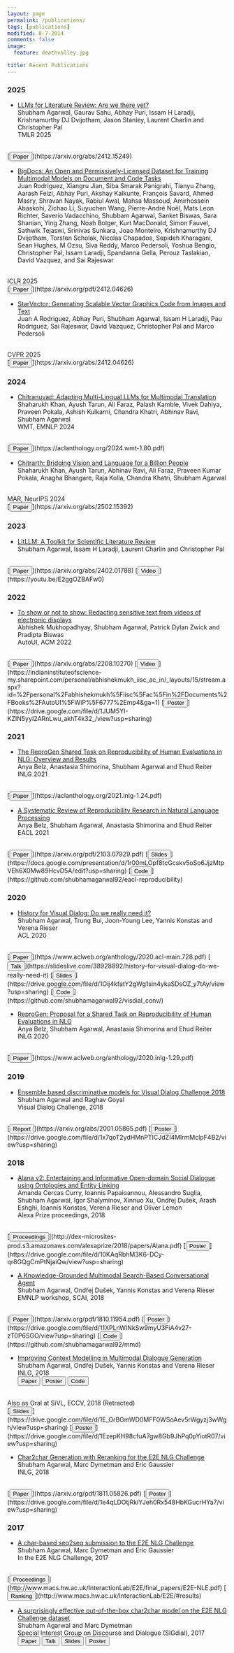 ```yaml
---
layout: page
permalink: /publications/
tags: [publications]
modified: 8-7-2014
comments: false
image:
  feature: deathvalley.jpg

title: Recent Publications
---
```


### 2025

* [LLMs for Literature Review: Are we there yet?](https://arxiv.org/abs/2412.15249) <br />
Shubham Agarwal, Gaurav Sahu, Abhay Puri, Issam H Laradji, Krishnamurthy DJ Dvijotham, Jason Stanley, Laurent Charlin and Christopher Pal <br />
TMLR 2025
<br />
[<button type="button" class="btn btn-info">Paper</button>](https://arxiv.org/abs/2412.15249)

* [BigDocs: An Open and Permissively-Licensed Dataset for Training Multimodal Models on Document and Code Tasks](https://arxiv.org/pdf/2412.04626) <br />
Juan Rodriguez, Xiangru Jian, Siba Smarak Panigrahi, Tianyu Zhang, Aarash Feizi, Abhay Puri, Akshay Kalkunte, François Savard, Ahmed Masry, Shravan Nayak, Rabiul Awal, Mahsa Massoud, Amirhossein Abaskohi, Zichao Li, Suyuchen Wang, Pierre-André Noël, Mats Leon Richter, Saverio Vadacchino, Shubbam Agarwal, Sanket Biswas, Sara Shanian, Ying Zhang, Noah Bolger, Kurt MacDonald, Simon Fauvel, Sathwik Tejaswi, Srinivas Sunkara, Joao Monteiro, Krishnamurthy DJ Dvijotham, Torsten Scholak, Nicolas Chapados, Sepideh Kharagani, Sean Hughes, M Ozsu, Siva Reddy, Marco Pedersoli, Yoshua Bengio, Christopher Pal, Issam Laradji, Spandanna Gella, Perouz Taslakian, David Vazquez, and Sai Rajeswar <br />
<br />
ICLR 2025
<br />
[<button type="button" class="btn btn-info">Paper</button>](https://arxiv.org/pdf/2412.04626)

* [StarVector: Generating Scalable Vector Graphics Code from Images and Text](https://arxiv.org/pdf/2312.11556) <br />
Juan A Rodriguez, Abhay Puri, Shubham Agarwal, Issam H Laradji, Pau Rodriguez, Sai Rajeswar, David Vazquez, Christopher Pal and Marco Pedersoli
<br />
CVPR 2025
<br />
[<button type="button" class="btn btn-info">Paper</button>](https://arxiv.org/abs/2412.04626)


### 2024

* [Chitranuvad: Adapting Multi-Lingual LLMs for Multimodal Translation](https://aclanthology.org/2024.wmt-1.80.pdf) <br />
Shaharukh Khan, Ayush Tarun, Ali Faraz, Palash Kamble, Vivek Dahiya, Praveen Pokala, Ashish Kulkarni, Chandra Khatri, Abhinav Ravi, Shubham Agarwal <br />
WMT, EMNLP 2024
<br />
[<button type="button" class="btn btn-info">Paper</button>](https://aclanthology.org/2024.wmt-1.80.pdf)

* [Chitrarth: Bridging Vision and Language for a Billion People](https://arxiv.org/pdf/2502.15392) <br />
Shaharukh Khan, Ayush Tarun, Abhinav Ravi, Ali Faraz, Praveen Kumar Pokala, Anagha Bhangare, Raja Kolla, Chandra Khatri, Shubham Agarwal
<br />
MAR, NeurIPS 2024
<br />
[<button type="button" class="btn btn-info">Paper</button>](https://arxiv.org/abs/2502.15392)


### 2023

* [LitLLM: A Toolkit for Scientific Literature Review](https://arxiv.org/pdf/2402.01788) <br />
Shubham Agarwal, Issam H Laradji, Laurent Charlin and Christopher Pal <br />
<br />
[<button type="button" class="btn btn-info">Paper</button>](https://arxiv.org/abs/2402.01788)
[<button type="button" class="btn btn-danger">Video</button>](https://youtu.be/E2ggOZBAFw0)


### 2022

* [To show or not to show: Redacting sensitive text from videos of electronic displays](https://arxiv.org/abs/2208.10270) <br />
Abhishek Mukhopadhyay, Shubham Agarwal, Patrick Dylan Zwick and Pradipta Biswas <br />
AutoUI, ACM 2022
<br />
[<button type="button" class="btn btn-info">Paper</button>](https://arxiv.org/abs/2208.10270)
[<button type="button" class="btn btn-danger">Video</button>](https://indianinstituteofscience-my.sharepoint.com/personal/abhishekmukh_iisc_ac_in/_layouts/15/stream.aspx?id=%2Fpersonal%2Fabhishekmukh%5Fiisc%5Fac%5Fin%2FDocuments%2FBooks%2FAutoUI%5FWiP%5F6777%2Emp4&ga=1)
[<button type="button" class="btn btn-success">Poster</button>](https://drive.google.com/file/d/1JUM5YI-KZIN5yyI2ARnLwu_akhT4k32_/view?usp=sharing)


### 2021

* [The ReproGen Shared Task on Reproducibility of Human Evaluations in NLG: Overview and Results](https://aclanthology.org/2021.inlg-1.24.pdf) <br />
Anya Belz, Anastasia Shimorina, Shubham Agarwal and Ehud Reiter <br />
INLG 2021
<br />
[<button type="button" class="btn btn-info">Paper</button>](https://aclanthology.org/2021.inlg-1.24.pdf)

* [A Systematic Review of Reproducibility Research in Natural Language Processing](https://arxiv.org/pdf/2103.07929.pdf) <br />
Anya Belz, Shubham Agarwal, Anastasia Shimorina and Ehud Reiter <br />
EACL 2021
<br />
[<button type="button" class="btn btn-info">Paper</button>](https://arxiv.org/pdf/2103.07929.pdf)
[<button type="button" class="btn btn-danger">Slides</button>](https://docs.google.com/presentation/d/1r00mLOpf8tcGcskv5oSo6JjzMtpVEh6X0Mw89HcvD5A/edit?usp=sharing)
[<button type="button" class="btn btn-success">Code</button>](https://github.com/shubhamagarwal92/eacl-reproducibility)

### 2020

* [History for Visual Dialog: Do we really need it?](https://www.aclweb.org/anthology/2020.acl-main.728.pdf) <br />
Shubham Agarwal, Trung Bui, Joon-Young Lee, Yannis Konstas and Verena Rieser <br />
ACL 2020
<br />
[<button type="button" class="btn btn-info">Paper</button>](https://www.aclweb.org/anthology/2020.acl-main.728.pdf)
[<button type="button" class="btn btn-warning">Talk</button>](https://slideslive.com/38928892/history-for-visual-dialog-do-we-really-need-it)
[<button type="button" class="btn btn-danger">Slides</button>](https://drive.google.com/file/d/1Oij4kfatY2gWg1sin4ykaSDsOZ_y7tAy/view?usp=sharing)
[<button type="button" class="btn btn-success">Code</button>](https://github.com/shubhamagarwal92/visdial_conv/)


* [ReproGen: Proposal for a Shared Task on Reproducibility of Human Evaluations in NLG](https://www.semanticscholar.org/paper/ReproGen%3A-Proposal-for-a-Shared-Task-on-of-Human-in-Belz-Agarwal/5f74c84885f0b5855dfd4be9856599f2610a1f75) <br />
Anya Belz, Shubham Agarwal, Anastasia Shimorina and Ehud Reiter <br />
INLG 2020
<br />
[<button type="button" class="btn btn-info">Paper</button>](https://www.aclweb.org/anthology/2020.inlg-1.29.pdf)


### 2019

* [Ensemble based discriminative models for Visual Dialog Challenge 2018](https://arxiv.org/abs/2001.05865.pdf) <br />
Shubham Agarwal and Raghav Goyal <br />
Visual Dialog Challenge, 2018
<br />
[<button type="button" class="btn btn-info">Report</button>](https://arxiv.org/abs/2001.05865.pdf)
[<button type="button" class="btn btn-warning">Poster</button>](https://drive.google.com/file/d/1x7qoT2ydHMnPTICJdZI4MlrmMclpF4B2/view?usp=sharing)


### 2018

* [Alana v2: Entertaining and Informative Open-domain Social Dialogue using Ontologies and Entity Linking](http://dex-microsites-prod.s3.amazonaws.com/alexaprize/2018/papers/Alana.pdf) <br />
Amanda Cercas Curry, Ioannis Papaioannou, Alessandro Suglia, Shubham Agarwal, Igor Shalyminov, Xinnuo Xu, Ondřej Dušek, Arash Eshghi, Ioannis Konstas, Verena Rieser and Oliver Lemon <br />
Alexa Prize proceedings, 2018
<br />
[<button type="button" class="btn btn-info">Proceedings</button>](http://dex-microsites-prod.s3.amazonaws.com/alexaprize/2018/papers/Alana.pdf)
[<button type="button" class="btn btn-warning">Poster</button>](https://drive.google.com/file/d/10KAqRbhM3K6-DCy-qr8GQgCmPtNjaiQw/view?usp=sharing)

* [A Knowledge-Grounded Multimodal Search-Based Conversational Agent](https://arxiv.org/pdf/1810.11954.pdf) <br />
Shubham Agarwal, Ondřej Dušek, Yannis Konstas and Verena Rieser <br />
EMNLP workshop, SCAI, 2018
<br />
[<button type="button" class="btn btn-info">Paper</button>](https://arxiv.org/pdf/1810.11954.pdf)
[<button type="button" class="btn btn-warning">Poster</button>](https://drive.google.com/file/d/11XPLnWINkSw9myU3FiA4v27-zT0P6SGO/view?usp=sharing)
[<button type="button" class="btn btn-success">Code</button>](https://github.com/shubhamagarwal92/mmd)
<br />

* [Improving Context Modelling in Multimodal Dialogue Generation](https://arxiv.org/pdf/1810.11955.pdf) <br />
Shubham Agarwal, Ondřej Dušek, Yannis Konstas and Verena Rieser <br />
INLG, 2018 <br />
[<button type="button" class="btn btn-info">Paper</button>](https://arxiv.org/pdf/1810.11955.pdf)
[<button type="button" class="btn btn-warning">Poster</button>](https://drive.google.com/file/d/1mKAWE4_2jRSSNydVlh_vaspQIoAlVaBl/view?usp=sharing)
[<button type="button" class="btn btn-success">Code</button>](https://github.com/shubhamagarwal92/mmd)
<br />
Also as Oral at SiVL, ECCV, 2018 (Retracted)
<br />
[<button type="button" class="btn ">Slides</button>](https://drive.google.com/file/d/1E_OrBGmWD0MFF0WSoAev5rWgyzj3wWgh/view?usp=sharing)
[<button type="button" class="btn btn-warning">Poster</button>](https://drive.google.com/file/d/1EzepKH98cfuA7gw8Gb9JhPq0pYiotR07/view?usp=sharing)

* [Char2char Generation with Reranking for the E2E NLG Challenge](https://arxiv.org/pdf/1811.05826.pdf) <br />
Shubham Agarwal, Marc Dymetman and Eric Gaussier <br />
INLG, 2018
<br />
[<button type="button" class="btn btn-info">Paper</button>](https://arxiv.org/pdf/1811.05826.pdf)
[<button type="button" class="btn btn-warning">Poster</button>](https://drive.google.com/file/d/1e4qLDOtjRkiYJeh0Rx548HbKGucrHYa7/view?usp=sharing)


### 2017

* [A char-based seq2seq submission to the E2E NLG Challenge](http://www.macs.hw.ac.uk/InteractionLab/E2E/final_papers/E2E-NLE.pdf) <br />
Shubham Agarwal, Marc Dymetman and Eric Gaussier <br />
In the E2E NLG Challenge, 2017
<br />
[<button type="button" class="btn btn-info">Proceedings</button>](http://www.macs.hw.ac.uk/InteractionLab/E2E/final_papers/E2E-NLE.pdf)
[<button type="button" class="btn">Ranking</button>](http://www.macs.hw.ac.uk/InteractionLab/E2E/#results)


* [A surprisingly effective out-of-the-box char2char model on the E2E NLG Challenge dataset](https://www.aclweb.org/anthology/W17-5519.pdf) <br />
Shubham Agarwal and Marc Dymetman <br />
Special Interest Group on Discourse and Dialogue (SIGdial), 2017
[<button type="button" class="btn btn-info">Paper</button>](https://www.aclweb.org/anthology/W17-5519.pdf)
[<button type="button" class="btn btn-warning">Talk</button>](https://www.superlectures.com/sigdial2017/a-surprisingly-effective-out-of-the-box-char2char-model-on-the-e2e-nlg-challenge-dataset)
[<button type="button" class="btn btn-danger">Slides</button>](https://drive.google.com/file/d/1dInbTlp3yqXQw4bpkXER1fj3sZ9bojoN/view?usp=sharing)
[<button type="button" class="btn btn-success">Poster</button>](https://drive.google.com/file/d/1q2c5xhVBizEbtl4fGnMmuoGznN-tCsYR/view?usp=sharing)
